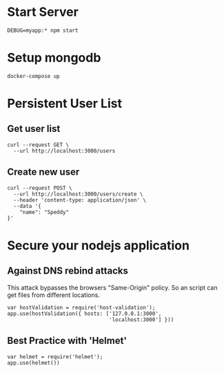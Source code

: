 # Start Server
```
DEBUG=myapp:* npm start
```

# Setup mongodb

```
docker-compose up
```

# Persistent User List

## Get user list
```
curl --request GET \
  --url http://localhost:3000/users
```

## Create new user
```
curl --request POST \
  --url http://localhost:3000/users/create \
  --header 'content-type: application/json' \
  --data '{
	"name": "Speddy"
}'
```

# Secure your nodejs application

## Against DNS rebind attacks

This attack bypasses the browsers "Same-Origin" policy. So an script can get files from different locations.

```
var hostValidation = require('host-validation');
app.use(hostValidation({ hosts: ['127.0.0.1:3000',
                                 'localhost:3000'] }))
```
## Best Practice with 'Helmet'

```
var helmet = require('helmet');
app.use(helmet())
```



